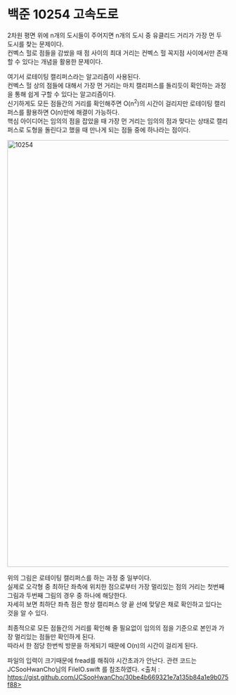 # 백준 10254 고속도로
2차원 평면 위에 n개의 도시들이 주어지면 n개의 도시 중 유클리드 거리가 가장 먼 두 도시를 찾는 문제이다.  
컨벡스 헐로 점들을 감쌌을 때 점 사이의 최대 거리는 컨벡스 헐 꼭지점 사이에서만 존재할 수 있다는 개념을 활용한 문제이다.  
  
여기서 로테이팅 캘리퍼스라는 알고리즘이 사용된다.  
컨벡스 헐 상의 점들에 대해서 가장 먼 거리는 마치 캘리퍼스를 돌리듯이 확인하는 과정을 통해 쉽게 구할 수 있다는 알고리즘이다.  
신기하게도 모든 점들간의 거리를 확인해주면 O(n<sup>2</sup>)의 시간이 걸리지만 로테이팅 캘리퍼스를 활용하면 O(n)만에 해결이 가능하다.  
핵심 아이디어는 임의의 점을 잡았을 때 가장 먼 거리는 임의의 점과 맞다는 상태로 캘리퍼스로 도형을 돌린다고 했을 때 만나게 되는 점들 중에 하나라는 점이다.  

<img width="971" alt="10254" src="https://user-images.githubusercontent.com/78075226/122667629-c441cb80-d1ee-11eb-92c0-f1e9e734c1b9.png">

위의 그림은 로테이팅 캘리퍼스를 하는 과정 중 일부이다.  
실제로 오각형 중 최하단 좌측에 위치한 점으로부터 가장 멀리있는 점의 거리는 첫번째 그림과 두번째 그림의 경우 중 하나에 해당한다.  
자세히 보면 최하단 좌측 점은 항상 캘리퍼스 양 끝 선에 맞닿은 채로 확인하고 있다는 것을 알 수 있다.  
  
최종적으로 모든 점들간의 거리를 확인해 줄 필요없이 임의의 점을 기준으로 본인과 가장 멀리있는 점들만 확인하게 된다.  
따라서 한 점당 한번씩 방문을 하게되기 때문에 O(n)의 시간이 걸리게 된다.  
  
파일의 입력이 크기때문에 fread를 해줘야 시간초과가 안난다. 관련 코드는 JCSooHwanCho님의 FileIO.swift 를 참조하였다.
<출처 : https://gist.github.com/JCSooHwanCho/30be4b669321e7a135b84a1e9b075f88>
